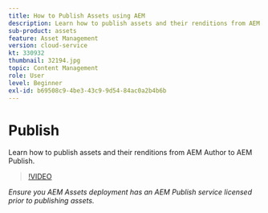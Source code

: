 ```yaml
---
title: How to Publish Assets using AEM
description: Learn how to publish assets and their renditions from AEM Author to AEM Publish.
sub-product: assets
feature: Asset Management
version: cloud-service
kt: 330932
thumbnail: 32194.jpg
topic: Content Management
role: User
level: Beginner
exl-id: b69508c9-4be3-43c9-9d54-84ac0a2b4b6b
---
```

# Publish 

Learn how to publish assets and their renditions from AEM Author to AEM Publish.

>[!VIDEO](https://video.tv.adobe.com/v/330932/?quality=12&learn=on&hidetitle=true)

_Ensure you AEM Assets deployment has an AEM Publish service licensed prior to publishing assets._
